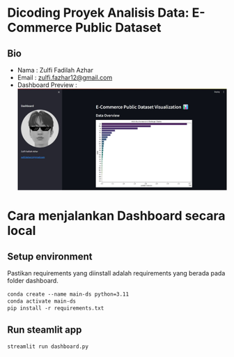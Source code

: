 # Dicoding Proyek Analisis Data: E-Commerce Public Dataset

## Bio
- Nama    : Zulfi Fadilah Azhar
- Email   : zulfi.fazhar12@gmail.com
- Dashboard Preview :
![image](assets/Web_capture.jpeg)

# Cara menjalankan Dashboard secara local
## Setup environment
Pastikan requirements yang diinstall adalah requirements yang berada pada folder dashboard.
```
conda create --name main-ds python=3.11
conda activate main-ds
pip install -r requirements.txt
```

## Run steamlit app
```
streamlit run dashboard.py
```